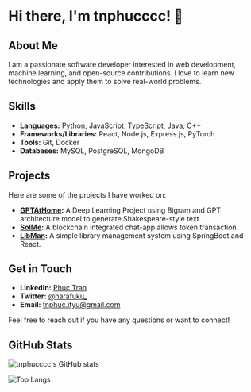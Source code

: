 # Hi there, I'm tnphucccc! 👋

## About Me

I am a passionate software developer interested in web development, machine learning, and open-source contributions. I love to learn new technologies and apply them to solve real-world problems.

## Skills

- **Languages:** Python, JavaScript, TypeScript, Java, C++
- **Frameworks/Libraries:** React, Node.js, Express.js, PyTorch
- **Tools:** Git, Docker
- **Databases:** MySQL, PostgreSQL, MongoDB

## Projects

Here are some of the projects I have worked on:

- **[GPTAtHome](https://github.com/tnphucccc/GPTAtHome):** A Deep Learning Project using Bigram and GPT architecture model to generate Shakespeare-style text.
- **[SolMe](https://github.com/tnphucccc/SolMe):** A blockchain integrated chat-app allows token transaction.
- **[LibMan](https://github.com/tnphucccc/LibMan):** A simple library management system using SpringBoot and React.

## Get in Touch

- **LinkedIn:** [Phuc Tran](https://www.linkedin.com/in/phuc-tran-hcmiu/)
- **Twitter:** [@harafuku_](https://twitter.com/harafuku_)
- **Email:** tnphuc.ityu@gmail.com

Feel free to reach out if you have any questions or want to connect!

## GitHub Stats

![tnphucccc's GitHub stats](https://github-readme-stats.vercel.app/api?username=tnphucccc&show_icons=true&rank_icon=github&theme=ayu-mirage)

![Top Langs](https://github-readme-stats.vercel.app/api/top-langs/?username=tnphucccc&size_weight=0.5&count_weight=0.5&layout=compact&theme=ayu-mirage)


<!--
**tnphucccc/tnphucccc** is a ✨ _special_ ✨ repository because its `README.md` (this file) appears on your GitHub profile.

Here are some ideas to get you started:

- 🔭 I’m currently working on ...
- 🌱 I’m currently learning ...
- 👯 I’m looking to collaborate on ...
- 🤔 I’m looking for help with ...
- 💬 Ask me about ...
- 📫 How to reach me: ...
- 😄 Pronouns: ...
- ⚡ Fun fact: ...
-->
